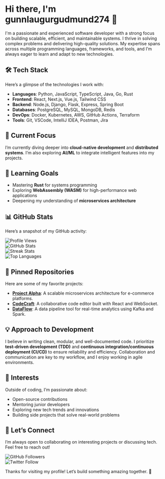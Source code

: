 # Hi there, I'm gunnlaugurgudmund274 👋  

I'm a passionate and experienced software developer with a strong focus on building scalable, efficient, and maintainable systems. I thrive in solving complex problems and delivering high-quality solutions. My expertise spans across multiple programming languages, frameworks, and tools, and I’m always eager to learn and adapt to new technologies.  

## 🛠️ Tech Stack  
Here’s a glimpse of the technologies I work with:  
- **Languages**: Python, JavaScript, TypeScript, Java, Go, Rust  
- **Frontend**: React, Next.js, Vue.js, Tailwind CSS  
- **Backend**: Node.js, Django, Flask, Express, Spring Boot  
- **Databases**: PostgreSQL, MySQL, MongoDB, Redis  
- **DevOps**: Docker, Kubernetes, AWS, GitHub Actions, Terraform  
- **Tools**: Git, VSCode, IntelliJ IDEA, Postman, Jira  

## 🔭 Current Focus  
I’m currently diving deeper into **cloud-native development** and **distributed systems**. I’m also exploring **AI/ML** to integrate intelligent features into my projects.  

## 🌱 Learning Goals  
- Mastering **Rust** for systems programming  
- Exploring **WebAssembly (WASM)** for high-performance web applications  
- Deepening my understanding of **microservices architecture**  

## 📊 GitHub Stats  
Here’s a snapshot of my GitHub activity:  

![Profile Views](https://komarev.com/ghpvc/?username=gunnlaugurgudmund274&color=blue)  
![GitHub Stats](https://github-readme-stats.vercel.app/api?username=gunnlaugurgudmund274&show_icons=true&theme=radical)  
![Streak Stats](https://github-readme-streak-stats.herokuapp.com/?user=gunnlaugurgudmund274&theme=radical)  
![Top Languages](https://github-readme-stats.vercel.app/api/top-langs/?username=gunnlaugurgudmund274&layout=compact&theme=radical)  

## 📌 Pinned Repositories  
Here are some of my favorite projects:  
- **[Project Alpha](https://github.com/gunnlaugurgudmund274/project-alpha)**: A scalable microservices architecture for e-commerce platforms.  
- **[CodeCraft](https://github.com/gunnlaugurgudmund274/codecraft)**: A collaborative code editor built with React and WebSocket.  
- **[DataFlow](https://github.com/gunnlaugurgudmund274/dataflow)**: A data pipeline tool for real-time analytics using Kafka and Spark.  

## 💡 Approach to Development  
I believe in writing clean, modular, and well-documented code. I prioritize **test-driven development (TDD)** and **continuous integration/continuous deployment (CI/CD)** to ensure reliability and efficiency. Collaboration and communication are key to my workflow, and I enjoy working in agile environments.  

## 🎯 Interests  
Outside of coding, I’m passionate about:  
- Open-source contributions  
- Mentoring junior developers  
- Exploring new tech trends and innovations  
- Building side projects that solve real-world problems  

## 🤝 Let’s Connect  
I’m always open to collaborating on interesting projects or discussing tech. Feel free to reach out!  

![GitHub Followers](https://img.shields.io/github/followers/gunnlaugurgudmund274?style=social)  
![Twitter Follow](https://img.shields.io/twitter/follow/gunnlaugurgudmund274?style=social)  

Thanks for visiting my profile! Let’s build something amazing together. 🚀
